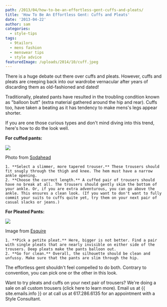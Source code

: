 ```yaml
---
path: /2013/04/how-to-be-an-effortless-gent-cuffs-and-pleats/
title: 'How To Be An Effortless Gent: Cuffs and Pleats'
date: '2013-04-22'
author: sam
categories:
  - style-tips
tags:
  - 9tailors
  - mens fashion
  - menswear tips
  - style advice
featuredImage: /uploads/2014/10/cuff.jpeg
---
```

There is a huge debate out there over cuffs and pleats. However, cuffs and pleats are creeping back into our wardrobe vernacular after years of discarding them as old-fashioned and dated!

Traditionally, pleated pants have resulted in the troubling condition known as "balloon butt" (extra material gathered around the hip and rear). Cuffs too, have taken a beating as it has tendency to make mens's legs appear shorter.

If you are one those curious types and don't mind diving into this trend, here's how to do the look well.

**For cuffed pants:**

[![](http://images.sodahead.com/polls/003196615/160983777_04_cuff1_xlarge.jpeg)](http://images.sodahead.com/polls/003196615/160983777_04_cuff1_xlarge.jpeg)

Photo from [Sodahead](http://www.sodahead.com/)

	1. **Select a slimmer, more tapered trouser.** These trousers should fit snugly through the thigh and knee. The hem must have a narrow ankle opening.
	2. **Choose the correct length.** A cuffed pair of trousers should have no break at all. The trousers should gently skim the bottom of your ankle. Or, if you are extra adventurous, you can go above the ankle. This ensures a clean look. (If you want to don't want to fully commit your suits to cuffs quite yet, try them on your next pair of casual slacks or jeans.)

**For Pleated Pants:**

[![](http://www.esquire.com/cm/esquire/images/Ay/esq-item-pleated-pants-062811-lg.jpg)](http://www.esquire.com/cm/esquire/images/Ay/esq-item-pleated-pants-062811-lg.jpg)

Image from [Esquire](http://www.esquire.com/)

	1. **Pick a petite pleat.** Here, bigger is not better. Find a pair with single pleats that are nearly invisible on either side of the trousers. Deep pleats make the pants balloon out.
	2. **Go for clean.** Overall, the silhouette should be clean and unfussy. Make sure that the pants are slim through the hip.

The effortless gent shouldn't feel compelled to do both. Contrary to convention, you can pick one or the other in this look.

Want to try pleats and cuffs on your next pair of trousers? We're doing a sale on all custom trousers (click here to learn more). Email us at {{ site.emails.info }} or at call us at 617.286.6135 for an appointment with a Style Consultant.